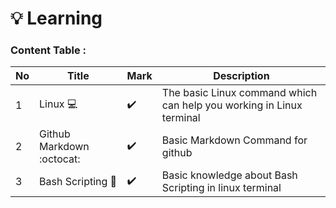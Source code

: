 # :bulb: Learning 
### Content Table  :
No | Title | Mark |Description 
---| ----- | -----|----------- 
1 | Linux :computer: | :heavy_check_mark: | The basic Linux command which can help you working in Linux terminal 
2 | Github Markdown :octocat:  | :heavy_check_mark: | Basic Markdown Command for github
3 | Bash Scripting :bookmark_tabs: | :heavy_check_mark: | Basic knowledge about Bash Scripting in linux terminal




